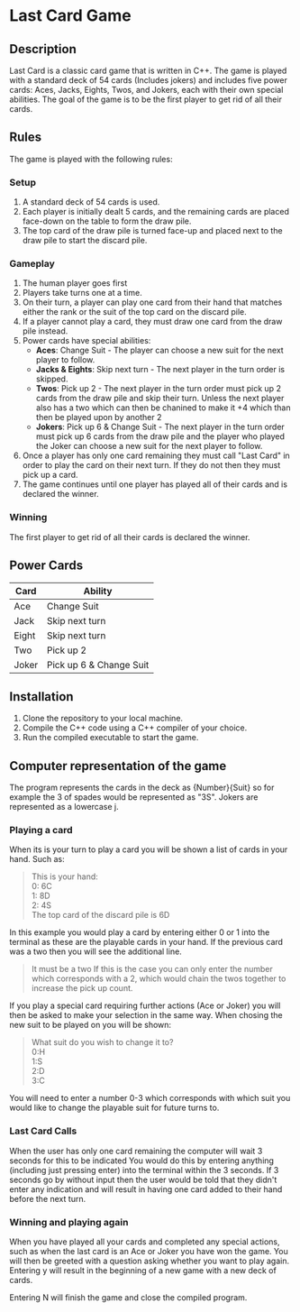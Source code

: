 # Last Card Game

## Description

Last Card is a classic card game that is written in C++. The game is played with a standard deck of 54 cards (Includes jokers) and includes five power cards: Aces, Jacks, Eights, Twos, and Jokers, each with their own special abilities. The goal of the game is to be the first player to get rid of all their cards.

## Rules

The game is played with the following rules:

### Setup

1. A standard deck of 54 cards is used.
2. Each player is initially dealt 5 cards, and the remaining cards are placed face-down on the table to form the draw pile.
3. The top card of the draw pile is turned face-up and placed next to the draw pile to start the discard pile.

### Gameplay

1. The human player goes first
2. Players take turns one at a time.
3. On their turn, a player can play one card from their hand that matches either the rank or the suit of the top card on the discard pile.
4. If a player cannot play a card, they must draw one card from the draw pile instead.
5. Power cards have special abilities:
    - **Aces**: Change Suit - The player can choose a new suit for the next player to follow.
    - **Jacks & Eights**: Skip next turn - The next player in the turn order is skipped.
    - **Twos**: Pick up 2 - The next player in the turn order must pick up 2 cards from the draw pile and skip their turn. Unless the next player also has a two which can then be chanined to make it +4 which than then be played upon by another 2
    - **Jokers**: Pick up 6 & Change Suit - The next player in the turn order must pick up 6 cards from the draw pile and the player who played the Joker can choose a new suit for the next player to follow.
5. Once a player has only one card remaining they must call "Last Card" in order to play the card on their next turn. If they do not then they must pick up a card.
6. The game continues until one player has played all of their cards and is declared the winner.

### Winning

The first player to get rid of all their cards is declared the winner.

## Power Cards

| Card | Ability                 |
|------|-------------------------|
| Ace  | Change Suit             |
| Jack | Skip next turn          |
| Eight| Skip next turn          |
| Two  | Pick up 2               |
| Joker| Pick up 6 & Change Suit |

## Installation

1. Clone the repository to your local machine.
2. Compile the C++ code using a C++ compiler of your choice.
3. Run the compiled executable to start the game.

## Computer representation of the game

The program represents the cards in the deck as {Number}{Suit} so for example the 3 of spades would be represented as "3S". Jokers are represented as a lowercase j.

### Playing a card
When its is your turn to play a card you will be shown a list of cards in your hand. Such as:
>This is your hand:  
>0: 6C  
>1: 8D  
>2: 4S  
>The top card of the discard pile is 6D

In this example you would play a card by entering either 0 or 1 into the terminal as these are the playable cards in your hand. If the previous card was a two then you will see the additional line.
> It must be a two
If this is the case you can only enter the number which corresponds with a 2, which would chain the twos together to increase the pick up count.

If you play a special card requiring further actions (Ace or Joker) you will then be asked to make your selection in the same way. When chosing the new suit to be played on you will be shown:
>What suit do you wish to change it to?  
>0:H  
>1:S  
>2:D  
>3:C  

You will need to enter a number 0-3 which corresponds with which suit you would like to change the playable suit for future turns to.

### Last Card Calls
When the user has only one card remaining the computer will wait 3 seconds for this to be indicated
You would do this by entering anything (including just pressing enter) into the terminal within the 3 seconds. 
If 3 seconds go by without input then the user would be told that they didn't enter any indication and will result in having one card added to their hand before the next turn.

### Winning and playing again
When you have played all your cards and completed any special actions, such as when the last card is an Ace or Joker you have won the game. 
You will then be greeted with a question asking whether you want to play again. Entering y will result in the beginning of a new game with a new deck of cards.

Entering N will finish the game and close the compiled program.
